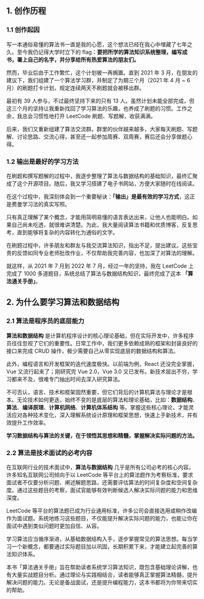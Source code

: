 ## 1. 创作历程

### 1.1 创作起因

写一本通俗易懂的算法书一直是我的心愿，这个想法已经在我心中埋藏了七年之久。至今我仍记得大学时立下的 flag：**要把所学的算法知识系统整理，编写成书，署上自己的名字，并分享给所有热爱算法的朋友们。**

然而，毕业后由于工作繁忙，这个计划被一再搁置。直到 2021 年 3 月，在朋友的建议下，我们组建了一个算法学习群，并制定了为期三个月（2021 年 4 月 ~ 6 月）的刷题打卡计划，规定连续两天不刷题就会被移出群。

最初有 39 人参与，不过最终坚持下来的只有 13 人。虽然计划未能全部完成，但这三个月的坚持让我重新找回了学习算法的乐趣，也养成了刷题的习惯。工作之余，我总会习惯性地打开 LeetCode 刷题、写题解，收获满满。

后来，我们又重新组建了算法交流群。群里的伙伴越来越多，大家每天刷题、写题解、讨论思路、交流心得，甚至还一起参加周赛、双周赛，赛后还会分享做题心得。


### 1.2 输出是最好的学习方法

在刷题和撰写题解的过程中，我逐步整理了算法与数据结构的基础知识，最终汇聚成了这个开源项目。随后，我又学习搭建了电子书网站，方便大家随时在线阅读。

在这个过程中，我深刻体会到一个重要秘诀：**「输出」是最有效的学习方式**，这正是费曼学习法的真实写照。

只有真正理解了某个概念，才能用简明易懂的语言表达出来，让他人也能明白。如果自己尚未吃透，就很难讲清楚。为此，我大量阅读算法书籍和优质博客，反复思考，直到能够将复杂的内容转化为通俗的文字。

在刷题过程中，许多朋友和群友与我交流算法知识，指出不足，提出建议。这些宝贵的反馈如同专业老师批改作业，不仅帮助我完善内容，也加深了对算法的理解。

就这样，从 2021 年 7 月到 2022 年 7 月，经过一年的坚持，我在 LeetCode 上完成了 1000 多道题目，系统总结了算法与数据结构知识，最终完成了这本 **「算法通关手册」**。

## 2. 为什么要学习算法和数据结构

### 2.1 算法是程序员的底层能力

**算法和数据结构** 是计算机程序设计的核心理论基础，但在实际开发中，许多程序员往往忽视了它们的重要性。日常工作中，我们更多依赖成熟的框架和封装良好的接口来完成 CRUD 操作，极少需要自己从零实现底层的数据结构和算法。

此外，编程语言和开发框架的迭代速度极快。以前端为例，React 还没完全掌握，Vue 又流行起来了；刚研究完 Vue 2.0，Vue 3.0 又已发布。新技术层出不穷，学习都来不及，很难专门抽出时间去深入研究算法。

不可否认，语言、技术和框架固然重要，但它们背后的计算机算法与理论才是根本。无论技术如何更迭，始终不变的是底层的算法和理论基础，比如：**数据结构**、**算法**、**编译原理**、**计算机网络**、**计算机体系结构** 等。掌握这些核心理论，才能灵活应对各种技术变化，深入理解系统设计原理和框架思想，快速上手新技术，并有效提升工作效率。

**学习数据结构与算法的关键，在于领悟其思想和精髓，掌握解决实际问题的方法。**

### 2.2 算法是技术面试的必考内容

在互联网行业的技术面试中，**算法与数据结构** 几乎是所有公司必考的核心内容。许多知名互联网公司倾向于以 LeetCode 等平台上的算法题作为考察标准，要求面试者不仅要分析问题、阐述解题思路，还需要评估算法的时间复杂度和空间复杂度。通过这些题目的考察，面试官能够有效判断候选人解决实际问题的能力和思维深度。

LeetCode 等平台的算法题已成为行业通用标准，许多公司会直接选用或稍作改编作为面试题。系统地练习这些题目，不仅能提升解决实际问题的能力，也能让你在面试中遇到类似问题时更加自信、从容。

学习算法应当循序渐进，从基础数据结构入手，逐步掌握常见的算法思想。每当学习一个新概念，都要通过实际题目加以巩固，长期积累下来，才能建立起完善的算法知识体系。

本书「算法通关手册」旨在帮助读者系统学习算法知识，既包含基础理论讲解，也有大量实战题目分析。通过理论与实践相结合，读者能够真正掌握算法精髓，提升解决问题的能力。无论是备战面试，还是提升编程能力，这本书都将为你带来切实的帮助。
